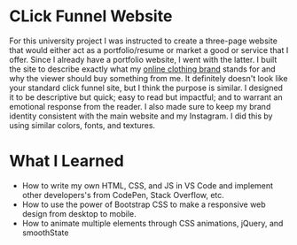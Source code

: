 # CLick Funnel Website
For this university project I was instructed to create a three-page website that would either act as a portfolio/resume or market a good or service that I offer.
Since I already have a portfolio website, I went with the latter. I built the site to describe exactly what my [online clothing brand](https://lessthanthreeapparel.com/)
stands for and why the viewer should buy something from me. It definitely doesn't look like your standard click funnel site, but I think the purpose is similar. I designed
it to be descriptive but quick; easy to read but impactful; and to warrant an emotional response from the reader. I also made sure to keep my brand identity consistent with
the main website and my Instagram. I did this by using similar colors, fonts, and textures.

# What I Learned
- How to write my own HTML, CSS, and JS in VS Code and implement other developers's from CodePen, Stack Overflow, etc.
- How to use the power of Bootstrap CSS to make a responsive web design from desktop to mobile.
- How to animate multiple elements through CSS animations, jQuery, and smoothState
